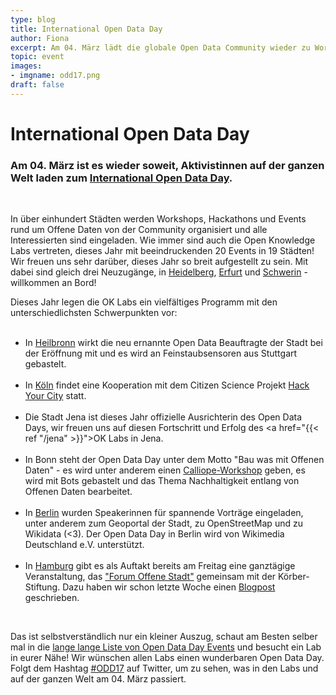 ```yaml
---
type: blog
title: International Open Data Day
author: Fiona
excerpt: Am 04. März lädt die globale Open Data Community wieder zu Workshops und Events ein. Auch die OK Labs machen mit - und ihr seid eingeladen!
topic: event
images:
- imgname: odd17.png
draft: false
---
```


# International Open Data Day

<h3>Am 04. März ist es wieder soweit, Aktivistinnen auf der ganzen Welt laden zum <a href="http://opendataday.org">International Open Data Day</a>.</h3><br>

<p>In über einhundert Städten werden Workshops, Hackathons und Events rund um Offene Daten von der Community organisiert und alle Interessierten sind eingeladen. Wie immer sind auch die Open Knowledge Labs vertreten, dieses Jahr mit beeindruckenden 20 Events in 19 Städten! Wir freuen uns sehr darüber, dieses Jahr so breit aufgestellt zu sein. Mit dabei sind gleich drei Neuzugänge, in <a href="http://de.opendataday.org/heidelberg">Heidelberg</a>, <a href="http://de.opendataday.org/erfurt">Erfurt</a> und <a href="http://de.opendataday.org/schwerin">Schwerin</a> - willkommen an Bord!</p>

<p>Dieses Jahr legen die OK Labs ein vielfältiges Programm mit den unterschiedlichsten Schwerpunkten vor:<br><br>


*	In <a href="http://de.opendataday.org/heilbronn">Heilbronn</a> wirkt die neu ernannte Open Data Beauftragte der Stadt bei der Eröffnung mit und es 	wird an Feinstaubsensoren aus Stuttgart gebastelt.<br><br>
*	In <a href="http://de.opendataday.org/koeln">Köln</a> findet eine Kooperation mit dem Citizen Science Projekt <a href="http://hackyourcity.de">Hack Your City</a> statt.<br><br>
*	Die Stadt Jena ist dieses Jahr offizielle Ausrichterin des Open Data Days, wir freuen uns auf diesen Fortschritt und Erfolg des <a href="{{< ref "/jena" >}}">OK Labs in Jena</a>.<br><br>
*	In <a href="http://codeforbonn.de/bonn-open-data-day/"></a>Bonn steht der Open Data Day unter dem Motto "Bau was mit Offenen Daten" - es wird unter anderem einen <a href="https://calliope.cc/ueber-mini">Calliope-Workshop</a> geben, es wird mit Bots gebastelt und das Thema Nachhaltigkeit entlang von Offenen Daten bearbeitet.<br><br>
*	In <a href="http://de.opendataday.org/berlin">Berlin</a> wurden Speakerinnen für spannende Vorträge eingeladen, unter anderem zum Geoportal der Stadt, zu OpenStreetMap und zu Wikidata (<3). Der Open Data Day in Berlin wird von Wikimedia Deutschland e.V. unterstützt.<br><br>
*	In <a href="http://codeforhamburg.org">Hamburg</a> gibt es als Auftakt bereits am Freitag eine ganztägige Veranstaltung, das <a href="http://offenestadt.info">"Forum Offene Stadt"</a> gemeinsam mit der Körber-Stiftung. Dazu haben wir schon letzte Woche einen <a href="http:/codefor.de/blog/forum-offene-stadt-hamburg">Blogpost</a> geschrieben.</p>
<br>

<p>Das ist selbstverständlich nur ein kleiner Auszug, schaut am Besten selber mal in die <a href="http://de.opendataday.org">lange lange Liste von Open Data Day Events</a> und besucht ein Lab in eurer Nähe! Wir wünschen allen Labs einen wunderbaren Open Data Day. Folgt dem Hashtag <a href="https://twitter.com/search?src=typd&q=ODD17">#ODD17</a> auf Twitter, um zu sehen, was in den Labs und auf der ganzen Welt am 04. März passiert.</p>
<br>
